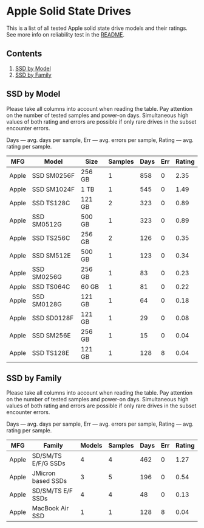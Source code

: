 Apple Solid State Drives
========================

This is a list of all tested Apple solid state drive models and their ratings. See
more info on reliability test in the [README](https://github.com/linuxhw/SMART).

Contents
--------

1. [ SSD by Model  ](#ssd-by-model)
2. [ SSD by Family ](#ssd-by-family)

SSD by Model
------------

Please take all columns into account when reading the table. Pay attention on the
number of tested samples and power-on days. Simultaneous high values of both rating
and errors are possible if only rare drives in the subset encounter errors.

Days   — avg. days per sample,
Err    — avg. errors per sample,
Rating — avg. rating per sample.

| MFG       | Model              | Size   | Samples | Days  | Err   | Rating |
|-----------|--------------------|--------|---------|-------|-------|--------|
| Apple     | SSD SM0256F        | 256 GB | 1       | 858   | 0     | 2.35   |
| Apple     | SSD SM1024F        | 1 TB   | 1       | 545   | 0     | 1.49   |
| Apple     | SSD TS128C         | 121 GB | 2       | 323   | 0     | 0.89   |
| Apple     | SSD SM0512G        | 500 GB | 1       | 323   | 0     | 0.89   |
| Apple     | SSD TS256C         | 256 GB | 2       | 126   | 0     | 0.35   |
| Apple     | SSD SM512E         | 500 GB | 1       | 123   | 0     | 0.34   |
| Apple     | SSD SM0256G        | 256 GB | 1       | 83    | 0     | 0.23   |
| Apple     | SSD TS064C         | 60 GB  | 1       | 81    | 0     | 0.22   |
| Apple     | SSD SM0128G        | 121 GB | 1       | 64    | 0     | 0.18   |
| Apple     | SSD SD0128F        | 121 GB | 1       | 29    | 0     | 0.08   |
| Apple     | SSD SM256E         | 256 GB | 1       | 15    | 0     | 0.04   |
| Apple     | SSD TS128E         | 121 GB | 1       | 128   | 8     | 0.04   |

SSD by Family
-------------

Please take all columns into account when reading the table. Pay attention on the
number of tested samples and power-on days. Simultaneous high values of both rating
and errors are possible if only rare drives in the subset encounter errors.

Days   — avg. days per sample,
Err    — avg. errors per sample,
Rating — avg. rating per sample.

| MFG       | Family                 | Models | Samples | Days  | Err   | Rating |
|-----------|------------------------|--------|---------|-------|-------|--------|
| Apple     | SD/SM/TS E/F/G SSDs    | 4      | 4       | 462   | 0     | 1.27   |
| Apple     | JMicron based SSDs     | 3      | 5       | 196   | 0     | 0.54   |
| Apple     | SD/SM/TS E/F SSDs      | 4      | 4       | 48    | 0     | 0.13   |
| Apple     | MacBook Air SSD        | 1      | 1       | 128   | 8     | 0.04   |
